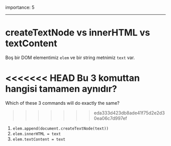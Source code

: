 importance: 5

---

# createTextNode vs innerHTML vs textContent

Boş bir DOM elementimiz `elem` ve bir string metnimiz `text` var.

<<<<<<< HEAD
Bu 3 komuttan hangisi tamamen aynıdır?
=======
Which of these 3 commands will do exactly the same?
>>>>>>> eda333d423db8ade41f75d2e2d30ea06c7d997ef

1. `elem.append(document.createTextNode(text))`
2. `elem.innerHTML = text`
3. `elem.textContent = text`
